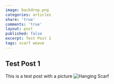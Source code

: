 ```yaml
---
image: backdrop.png
categories: articles
share: 'true'
comments: 'true'
layout: post
published: false
excerpt: Test Post 1
tags: scarf weave
---
```

## Test Post 1

This is a test post with a picture
![Hanging Scarf]({{site.baseurl}}/media/_CSA5544-2.jpg)

